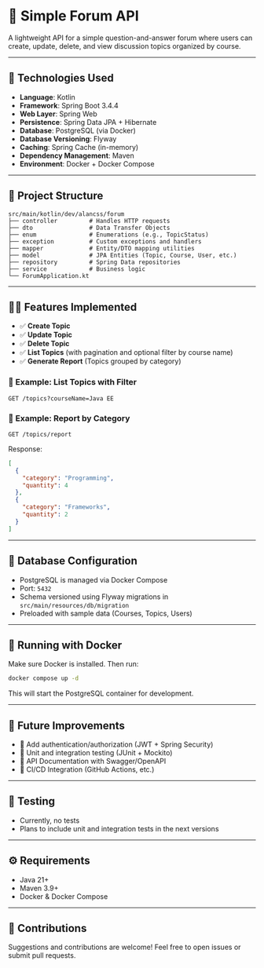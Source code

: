 # 📘 Simple Forum API

A lightweight API for a simple question-and-answer forum where users can create, update, delete, and view discussion topics organized by course.

---

## 🚀 Technologies Used

* **Language**: Kotlin
* **Framework**: Spring Boot 3.4.4
* **Web Layer**: Spring Web
* **Persistence**: Spring Data JPA + Hibernate
* **Database**: PostgreSQL (via Docker)
* **Database Versioning**: Flyway
* **Caching**: Spring Cache (in-memory)
* **Dependency Management**: Maven
* **Environment**: Docker + Docker Compose

---

## 📂 Project Structure

```
src/main/kotlin/dev/alancss/forum
├── controller         # Handles HTTP requests
├── dto                # Data Transfer Objects
├── enum               # Enumerations (e.g., TopicStatus)
├── exception          # Custom exceptions and handlers
├── mapper             # Entity/DTO mapping utilities
├── model              # JPA Entities (Topic, Course, User, etc.)
├── repository         # Spring Data repositories
├── service            # Business logic
└── ForumApplication.kt
```

---

## 🧑‍💻 Features Implemented

* ✅ **Create Topic**
* ✅ **Update Topic**
* ✅ **Delete Topic**
* ✅ **List Topics** (with pagination and optional filter by course name)
* ✅ **Generate Report** (Topics grouped by category)

### 📌 Example: List Topics with Filter

```http
GET /topics?courseName=Java EE
```

### 📌 Example: Report by Category

```http
GET /topics/report
```

Response:

```json
[
  {
    "category": "Programming",
    "quantity": 4
  },
  {
    "category": "Frameworks",
    "quantity": 2
  }
]
```

---

## 🐘 Database Configuration

* PostgreSQL is managed via Docker Compose
* Port: `5432`
* Schema versioned using Flyway migrations in `src/main/resources/db/migration`
* Preloaded with sample data (Courses, Topics, Users)

---

## 🐳 Running with Docker

Make sure Docker is installed. Then run:

```bash
docker compose up -d
```

This will start the PostgreSQL container for development.

---

## 🎯 Future Improvements

* 🔐 Add authentication/authorization (JWT + Spring Security)
* 🧪 Unit and integration testing (JUnit + Mockito)
* 📘 API Documentation with Swagger/OpenAPI
* 🚀 CI/CD Integration (GitHub Actions, etc.)

---

## 🧪 Testing

* Currently, no tests
* Plans to include unit and integration tests in the next versions

---

## ⚙️ Requirements

* Java 21+
* Maven 3.9+
* Docker & Docker Compose

---

## 💬 Contributions

Suggestions and contributions are welcome! Feel free to open issues or submit pull requests.
